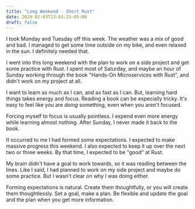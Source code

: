 ```yaml
---
title: "Long Weekend - Short Rust"
date: 2020-02-03T23:03:23-05:00
draft: false
---
```


I took Monday and Tuesday off this week.  The weather was a mix of good and bad.  I managed to get some time outside on my bike, and even relaxed in the sun.  I definitely needed that.

I went into this long weekend with the plan to work on a side project and get some practice with Rust.  I spent most of Saturday, and maybe an hour of Sunday working through the book "Hands-On Microservices with Rust", and didn't work on my project at all.

I want to learn as much as I can, and as fast as I can.  But, learning hard things takes energy and focus.  Reading a book can be especially tricky. It's easy to feel like you are *doing* something, even when you aren't focused.  

Forcing myself to focus is usually pointless.  I expend even more energy while learning almost nothing.  After Sunday, I never made it back to the book.

It occurred to me I had formed some expectations.  I expected to make massive progress this weekend.  I also expected to keep it up over the next two or three weeks.  By that time, I expected to be "good" at Rust.

My brain didn't have a goal to work towards, so it was reading between the lines.  Like I said, I had planned  to work on my side project and maybe do some practice.  But I wasn't clear on why I was doing either.

Forming expectations is natural.  Create them thoughtfully, or you will create them thoughtlessly.   Set a goal, make a plan.  Be flexible and update the goal and the plan when you get more information.